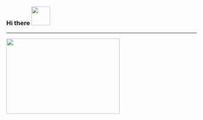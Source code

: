 ### Hi there <img  src="https://user-images.githubusercontent.com/59993904/151666453-790fab96-20c5-4488-af03-46d0af2da726.gif" width="50px" height="50px" />

---
<img  src="https://i.pinimg.com/originals/88/72/7f/88727fdc0fad1277ef5f92ec511e19e4.gif" width="300px" height="200px" />
<!--
**sourabh7047/sourabh7047** is a ✨ _special_ ✨ repository because its `README.md` (this file) appears on your GitHub profile.

Here are some ideas to get you started:

- 🔭 I’m currently working on ...
- 🌱 I’m currently learning ...
- 👯 I’m looking to collaborate on ...
- 🤔 I’m looking for help with ...
- 💬 Ask me about ...
- 📫 How to reach me: ...
- 😄 Pronouns: ...
- ⚡ Fun fact: ...
-->
